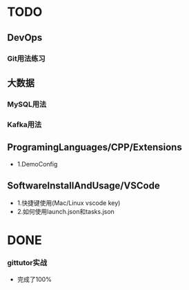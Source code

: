 

# TODO 

## DevOps


### Git用法练习


## 大数据

### MySQL用法


### Kafka用法


## ProgramingLanguages/CPP/Extensions
- 1.DemoConfig


## SoftwareInstallAndUsage/VSCode
- 1.快捷键使用(Mac/Linux vscode key)
- 2.如何使用launch.json和tasks.json




# DONE

### gittutor实战
- 完成了100%





